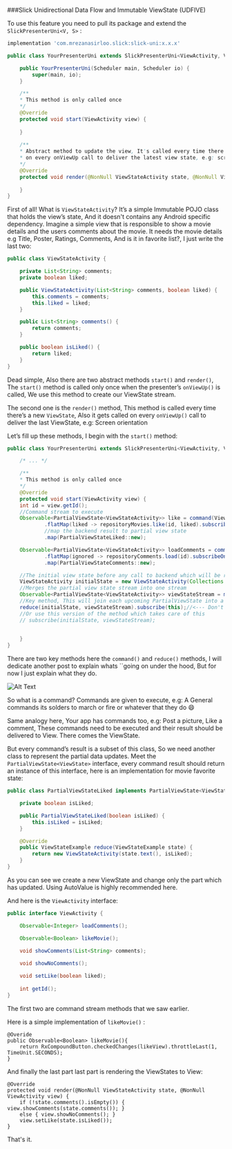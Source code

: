 ###Slick Unidirectional Data Flow and Immutable ViewState (UDFIVE)

To use this feature you need to pull its package and extend the `SlickPresenterUni<V, S>` :
```groovy
implementation 'com.mrezanasirloo.slick:slick-uni:x.x.x'
```

```java
public class YourPresenterUni extends SlickPresenterUni<ViewActivity, ViewStateActivity> {

    public YourPresenterUni(Scheduler main, Scheduler io) {
        super(main, io);
    }

    /**
    * This method is only called once
    */
    @Override
    protected void start(ViewActivity view) {
        
    }
	
    /**
    * Abstract method to update the view, It's called every time there's a new viewState and
    * on every onViewUp call to deliver the latest view state, e.g: screen orientation
    */
    @Override
    protected void render(@NonNull ViewStateActivity state, @NonNull ViewActivity view) {
        
    }
}
```
First of all! What is `ViewStateActivity`? It’s a simple Immutable POJO class that holds the view’s state, 
And it doesn't contains any Android specific dependency. Imagine a simple view that is responsible to show a movie 
details and the users comments about the movie. It needs the movie details e.g Title, Poster, Ratings, Comments, 
And is it in favorite list?, I just write the last two:

```java
public class ViewStateActivity {

    private List<String> comments;
    private boolean liked;

    public ViewStateActivity(List<String> comments, boolean liked) {
        this.comments = comments;
        this.liked = liked;
    }

    public List<String> comments() {
        return comments;
    }

    public boolean isLiked() {
        return liked;
    }
}
```
Dead simple, Also there are two abstract methods `start()` and `render()`, The `start()` method is called only once when the
presenter’s `onViewUp()` is called, We use this method to create our ViewState stream.


The second one is the `render()` method, This method is called every time there’s a new `ViewState`, Also it gets called on 
every `onViewUp()` call to deliver the last ViewState, e.g: Screen orientation


Let’s fill up these methods, I begin with the `start()` method: 

```java
public class YourPresenterUni extends SlickPresenterUni<ViewActivity, ViewStateActivity> {

    /* ... */

    /**
    * This method is only called once
    */
    @Override
    protected void start(ViewActivity view) {
    int id = view.getId();
    //Command stream to execute
    Observable<PartialViewState<ViewStateActivity>> like = command(ViewActivity::likeMovie)
            .flatMap(liked -> repositoryMovies.like(id, liked).subscribeOn(io))//call to backend
            //map the backend result to partial view state
            .map(PartialViewStateLiked::new);

    Observable<PartialViewState<ViewStateActivity>> loadComments = command(ViewActivity::loadComments)
            .flatMap(ignored -> repositoryComments.load(id).subscribeOn(io))
            .map(PartialViewStateComments::new);

    //The initial view state before any call to backend which will be rendered as soon as possible
    ViewStateActivity initialState = new ViewStateActivity(Collections.emptyList(), false);
    //Merges the partial view state stream into one stream
    Observable<PartialViewState<ViewStateActivity>>	viewStateStream = merge(like, loadComments);
    //Key method, This will join each upcoming PartialViewState into a new ViewStateActivity
    reduce(initialState, viewStateStream).subscribe(this);//<--- Don't forget to call subscribe(this) !!!
    //Or use this version of the method which takes care of this
    // subscribe(initialState, viewStateStream);

	
    }
}
```
There are two key methods here the `command()` and `reduce()` methods, I will dedicate another post to explain whats 
``going on under the hood, But for now I just explain what they do. 

![Alt Text](https://cdn-images-1.medium.com/max/880/1*D4Zxe8gKFTtoF4LcZ8CoNw.gif, "How Commands and Reduce works")

So what is a command? Commands are given to execute, e.g: A General commands its solders to march or fire or whatever
that they do 😄

Same analogy here, Your app has commands too, e.g: Post a picture, Like a comment, These commands need to be executed 
and their result should be delivered to View. There comes the ViewState.

But every command’s result is a subset of this class, So we need another class to represent the partial data updates. 
Meet the `PartialViewState<ViewState>` interface, every command result should return an instance of this interface,
here is an implementation for movie favorite state:

```java
public class PartialViewStateLiked implements PartialViewState<ViewStateActivity> {

    private boolean isLiked;

    public PartialViewStateLiked(boolean isLiked) {
        this.isLiked = isLiked;
    }

    @Override
    public ViewStateExample reduce(ViewStateExample state) {
        return new ViewStateActivity(state.text(), isLiked);
    }
}
```

As you can see we create a new ViewState and change only the part which has updated. 
Using AutoValue is highly recommended here.

And here is the `ViewActivity` interface:

```java
public interface ViewActivity {

    Observable<Integer> loadComments();

    Observable<Boolean> likeMovie();

    void showComments(List<String> comments);
    
    void showNoComments();

    void setLike(boolean liked);
    
    int getId();
}
```

The first two are command stream methods that we saw earlier.

Here is a simple implementation of `likeMovie()` :

```
@Overide
public Observable<Boolean> likeMovie(){
    return RxCompoundButton.checkedChanges(likeView).throttleLast(1, TimeUnit.SECONDS);
}
```

And finally the last part last part is rendering the ViewStates to View:

```
@Override
protected void render(@NonNull ViewStateActivity state, @NonNull ViewActivity view) {
    if (!state.comments().isEmpty()) { view.showComments(state.comments()); }
    else { view.showNoComments(); }
    view.setLike(state.isLiked());
}
```

That's it.


